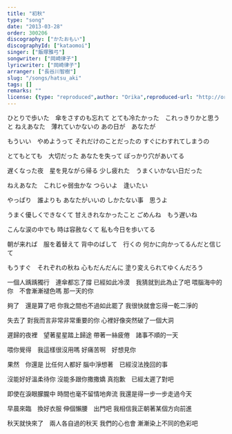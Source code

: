 ```yaml
---
title: "初秋"
type: "song"
date: "2013-03-28"
order: 300206
discography: ["かたおもい"]
discographyId: ["kataomoi"]
singer: ["飯塚雅弓"]
songwriter: ["岡崎律子"]
lyricwriter: ["岡崎律子"]
arranger: ["長谷川智樹"]
slug: "/songs/hatsu_aki"
tags: []
remarks: ""
license: {type: "reproduced",author: "Orika",reproduced-url: "http://orikamushi.myweb.hinet.net",reproduced-website: "織歌蟲"}
---
```


ひとりで歩いた　傘をさすのも忘れて 
とても冷たかった　これっきりかと思うと 
ねえあなた　薄れていかないの 
あの日が　あなたが 

もういい　やめようって 
それだけのことだったの 
すぐにわすれてしまうの 

とてもとても　大切だった 
あなたを失って 
ぽっかり穴があいてる 

遅くなった夜　星を見ながら帰る 
少し疲れた　うまくいかない日だった 

ねえあなた　これじゃ弱虫かな 
つらいよ　逢いたい 

やっぱり　誰よりも 
あなたがいいの 
しかたない事　思うよ 

うまく優しくできなくて 
甘えきれなかったこと 
ごめんね　もう遅いね 

こんな涙の中でも 
時は容赦なくて 
私も今日を歩いてる 

朝が来れば　服を着替えて
背中のばして　行くの 
何かに向かってるんだと信じて 

もうすぐ　それぞれの秋ね 
心もだんだんに 
塗り変えられてゆくんだろう

<!-- 翻译 -->

一個人踽踽獨行　連傘都忘了撐
已經如此冷漠　我猜就到此為止了吧
喂腦海中的你　不會漸漸褪色嗎
那一天的你

夠了　還是算了吧
你我之間也不過如此罷了
我很快就會忘得一乾二淨的

失去了
對我而言非常非常重要的你
心裡好像突然破了一個大洞

遲歸的夜裡　望著星星踏上歸途
帶著一絲疲倦　諸事不順的一天

喂你覺得　我這樣很沒用嗎
好痛苦啊　好想見你

果然　你還是
比任何人都好 
腦中淨想著　已經沒法挽回的事

沒能好好溫柔待你
沒能多跟你撒撒嬌
真抱歉　已經太遲了對吧

即使在淚眼朦朧中
時間也毫不留情地奔流
我還是得一步一步走過今天

早晨來臨　換好衣服
伸個懶腰　出門吧
我相信我正朝著某個方向前進

秋天就快來了　兩人各自過的秋天
我們的心也會
漸漸染上不同的色彩吧
